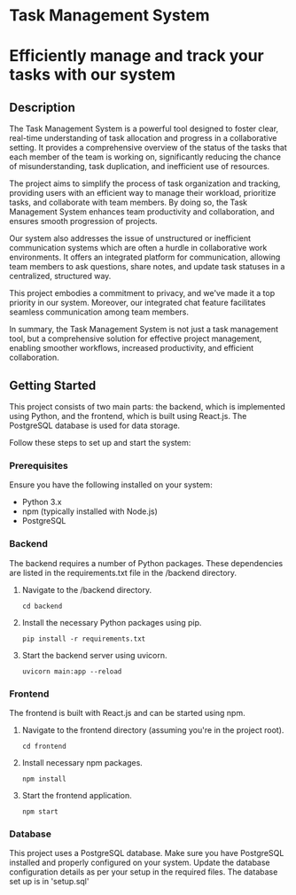 # Task Management System
# Efficiently manage and track your tasks with our system 

## Description

The Task Management System is a powerful tool designed to foster clear, real-time understanding of task allocation and progress in a collaborative setting. It provides a comprehensive overview of the status of the tasks that each member of the team is working on, significantly reducing the chance of misunderstanding, task duplication, and inefficient use of resources. 

The project aims to simplify the process of task organization and tracking, providing users with an efficient way to manage their workload, prioritize tasks, and collaborate with team members. By doing so, the Task Management System enhances team productivity and collaboration, and ensures smooth progression of projects.

Our system also addresses the issue of unstructured or inefficient communication systems which are often a hurdle in collaborative work environments. It offers an integrated platform for communication, allowing team members to ask questions, share notes, and update task statuses in a centralized, structured way. 

This project embodies a commitment to privacy, and we've made it a top priority in our system. Moreover, our integrated chat feature facilitates seamless communication among team members.

In summary, the Task Management System is not just a task management tool, but a comprehensive solution for effective project management, enabling smoother workflows, increased productivity, and efficient collaboration.

## Getting Started

This project consists of two main parts: the backend, which is implemented using Python, and the frontend, which is built using React.js. The PostgreSQL database is used for data storage.

Follow these steps to set up and start the system:

### Prerequisites

Ensure you have the following installed on your system:

* Python 3.x
* npm (typically installed with Node.js)
* PostgreSQL

### Backend

The backend requires a number of Python packages. These dependencies are listed in the requirements.txt file in the /backend directory.

1. Navigate to the /backend directory.
    ```
    cd backend
    ```
2. Install the necessary Python packages using pip.
    ```
    pip install -r requirements.txt
    ```
3. Start the backend server using uvicorn.
    ```
    uvicorn main:app --reload
    ```
### Frontend

The frontend is built with React.js and can be started using npm.

1. Navigate to the frontend directory (assuming you're in the project root).
    ```
    cd frontend
    ```
2. Install necessary npm packages.
    ```
    npm install
    ```
3. Start the frontend application.
    ```
    npm start
    ```

### Database

This project uses a PostgreSQL database. Make sure you have PostgreSQL installed and properly configured on your system. Update the database configuration details as per your setup in the required files. The database set up is in 'setup.sql'

